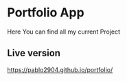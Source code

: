 # Portfolio App
Here You can find all my current Project

## Live version
https://pablo2904.github.io/portfolio/
